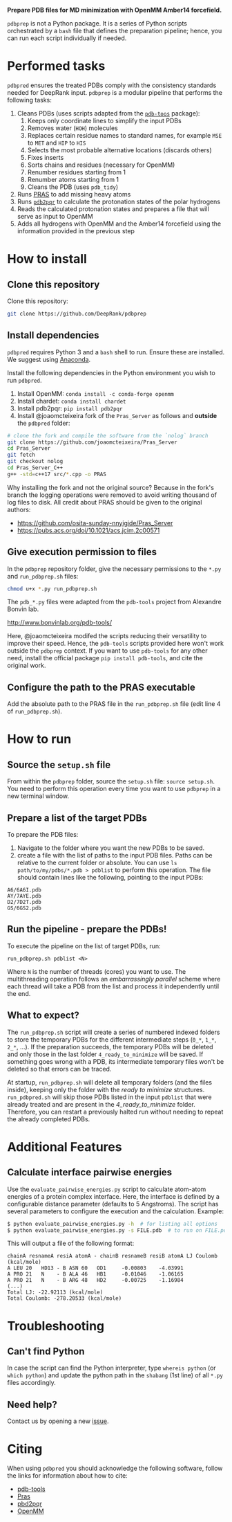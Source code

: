 **Prepare PDB files for MD minimization with OpenMM Amber14 forcefield.**

`pdbprep` is not a Python package. It is a series of Python scripts orchestrated
by a `bash` file that defines the preparation pipeline; hence, you can run each script
individually if needed.

# Performed tasks

`pdbpred` ensures the treated PDBs comply with the consistency standards needed
for DeepRank input. `pdbprep` is a modular pipeline that performs the following
tasks:

1. Cleans PDBs (uses scripts adapted from the
[`pdb-toos`](https://www.bonvinlab.org/pdb-tools/) package):
    1. Keeps only coordinate lines to simplify the input PDBs
    1. Removes water (`HOH`) molecules
    1. Replaces certain residue names to standard names, for example `MSE` to
    `MET` and `HIP` to `HIS`
    1. Selects the most probable alternative locations (discards others)
    1. Fixes inserts
    1. Sorts chains and residues (necessary for OpenMM)
    1. Renumber residues starting from 1
    1. Renumber atoms starting from 1
    1. Cleans the PDB (uses `pdb_tidy`)
1. Runs [PRAS](https://pubs.acs.org/doi/10.1021/acs.jcim.2c00571) to add missing heavy atoms
1. Runs [`pdb2pqr`](https://pdb2pqr.readthedocs.io/en/latest/) to calculate the protonation states of the polar hydrogens
1. Reads the calculated protonation states and prepares a file that will serve
as input to OpenMM
1. Adds all hydrogens with OpenMM and the Amber14 forcefield using the
information provided in the previous step

# How to install

## Clone this repository

Clone this repository:

```bash
git clone https://github.com/DeepRank/pdbprep
```

## Install dependencies

`pdbpred` requires Python 3 and a `bash` shell to run. Ensure these are
installed. We suggest using [Anaconda](https://www.anaconda.com/download).

Install the following dependencies in the Python environment you wish to run
`pdbpred`.

1. Install OpenMM: `conda install -c conda-forge openmm`
1. Install chardet: `conda install chardet`
1. Install pdb2pqr: `pip install pdb2pqr`
1. Install @joaomcteixeira fork of the `Pras_Server` as follows and **outside**
the `pdbpred` folder:

```bash
# clone the fork and compile the software from the `nolog` branch
git clone https://github.com/joaomcteixeira/Pras_Server
cd Pras_Server
git fetch
git checkout nolog
cd Pras_Server_C++
g++ -std=c++17 src/*.cpp -o PRAS
```

Why installing the fork and not the original source? Because in the fork's
branch the logging operations were removed to avoid writing thousand of log
files to disk. All credit about PRAS should be given to the original authors:

* https://github.com/osita-sunday-nnyigide/Pras_Server
* https://pubs.acs.org/doi/10.1021/acs.jcim.2c00571

## Give execution permission to files

In the `pdbprep` repository folder, give the necessary permissions to the `*.py`
and `run_pdbprep.sh` files:

```bash
chmod u+x *.py run_pdbprep.sh
```

The `pdb_*.py` files were adapted from the `pdb-tools` project from Alexandre
Bonvin lab.

http://www.bonvinlab.org/pdb-tools/

Here, @joaomcteixeira modifed the scripts reducing their versatility to
improve their speed. Hence, the `pdb-tools` scripts provided here won't work
outside the `pdbprep` context. If you want to use `pdb-tools` for any other need,
install the official package `pip install pdb-tools`, and cite the original work.

## Configure the path to the PRAS executable

Add the absolute path to the PRAS file in the `run_pdbprep.sh` file (edit line 4 of
`run_pdbprep.sh`).

# How to run

## Source the `setup.sh` file

From within the `pdbprep` folder, source the `setup.sh` file: `source setup.sh`.
You need to perform this operation every time you want to use `pdbprep` in a new
terminal window.

## Prepare a list of the target PDBs

To prepare the PDB files:

1. Navigate to the folder where you want the new PDBs to be saved.
1. create a file with the list of paths to the input PDB files. Paths can be
relative to the current folder or absolute.
You can use `ls path/to/my/pdbs/*.pdb > pdblist` to perform this operation. The
file should contain lines like the following, pointing to the input PDBs:

```
A6/6A6I.pdb
AY/7AYE.pdb
D2/7D2T.pdb
GS/6GS2.pdb
```

## Run the pipeline - prepare the PDBs!

To execute the pipeline on the list of target PDBs, run:

```
run_pdbprep.sh pdblist <N>
```

Where `N` is the number of threads (cores) you want to use. The multithreading
operation follows an *embarrassingly parallel* scheme where each thread will
take a PDB from the list and process it independently until the end.

## What to expect?

The `run_pdbprep.sh` script will create a series of numbered indexed folders to
store the temporary PDBs for the different intermediate steps (`0_*`, `1_*`,
`2_*`, ...). If the preparation succeeds, the temporary PDBs will be deleted and
only those in the last folder `4_ready_to_minimize` will be saved. If something
goes wrong with a PDB, its intermediate temporary files won't be deleted so that
errors can be traced.

At startup, `run_pdbprep.sh` will delete all temporary folders (and the files
inside), keeping only the folder with the *ready to minimize* structures.
`run_pdbpred.sh` will skip those PDBs listed in the input `pdblist` that were
already treated and are present in the *4_ready_to_minimize* folder. Therefore,
you can restart a previously halted run without needing to repeat the already
completed PDBs.

# Additional Features

## Calculate interface pairwise energies

Use the `evaluate_pairwise_energies.py` script to calculate atom-atom energies
of a protein complex interface. Here, the interface is defined by a configurable
distance parameter (defaults to 5 Angstroms). The script has several parameters
to configure the execution and the calculation. Example:

```bash
$ python evaluate_pairwise_energies.py -h  # for listing all options
$ python evaluate_pairwise_energies.py -s FILE.pdb  # to run on FILE.pdb
```

This will output a file of the following format:

```
chainA resnameA resiA atomA - chainB resnameB resiB atomA LJ Coulomb (kcal/mole)
A LEU 20   HD13 - B ASN 60   OD1     -0.00803    -4.03991                       
A PRO 21   N    - B ALA 46   HB1     -0.01046    -1.06165                       
A PRO 21   N    - B ARG 48   HD2     -0.00725    -1.16984 
(...)
Total LJ: -22.92113 (kcal/mole)
Total Coulomb: -278.20533 (kcal/mole)
```

# Troubleshooting

## Can't find Python

In case the script can find the Python interpreter, type `whereis python` (or
`which python`) and update the python path in the `shabang` (1st line) of all
`*.py` files accordingly.

## Need help?

Contact us by opening a new [issue](https://github.com/DeepRank/pdbprep/issues).

# Citing

When using `pdbpred` you should acknowledge the following software, follow the
links for information about how to cite:
* [pdb-tools](https://f1000research.com/articles/7-1961)
* [Pras](https://pubs.acs.org/doi/10.1021/acs.jcim.2c00571)
* [pbd2pqr](https://pdb2pqr.readthedocs.io/en/latest/supporting.html#citing-our-software)
* [OpenMM](https://openmm.org/)
